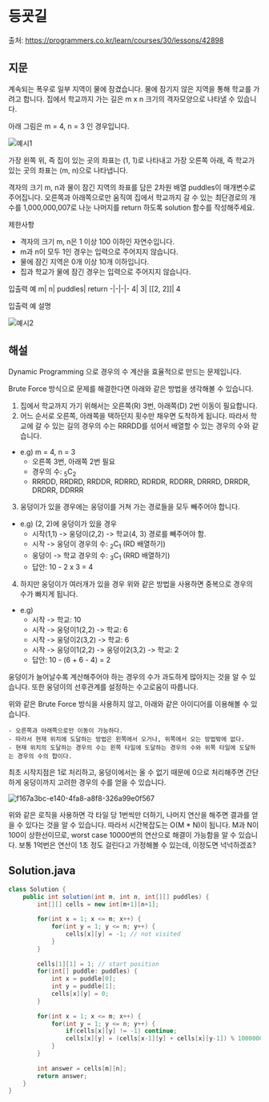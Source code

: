 # 등굣길

출처: https://programmers.co.kr/learn/courses/30/lessons/42898

## 지문

계속되는 폭우로 일부 지역이 물에 잠겼습니다. 물에 잠기지 않은 지역을 통해 학교를 가려고 합니다. 집에서 학교까지 가는 길은 m x n 크기의 격자모양으로 나타낼 수 있습니다.

아래 그림은 m = 4, n = 3 인 경우입니다.

![예시1](https://grepp-programmers.s3.amazonaws.com/files/ybm/056f54e618/f167a3bc-e140-4fa8-a8f8-326a99e0f567.png)

가장 왼쪽 위, 즉 집이 있는 곳의 좌표는 (1, 1)로 나타내고 가장 오른쪽 아래, 즉 학교가 있는 곳의 좌표는 (m, n)으로 나타냅니다.

격자의 크기 m, n과 물이 잠긴 지역의 좌표를 담은 2차원 배열 puddles이 매개변수로 주어집니다. 오른쪽과 아래쪽으로만 움직여 집에서 학교까지 갈 수 있는 최단경로의 개수를 1,000,000,007로 나눈 나머지를 return 하도록 solution 함수를 작성해주세요.

제한사항
- 격자의 크기 m, n은 1 이상 100 이하인 자연수입니다.
- m과 n이 모두 1인 경우는 입력으로 주어지지 않습니다.
- 물에 잠긴 지역은 0개 이상 10개 이하입니다.
- 집과 학교가 물에 잠긴 경우는 입력으로 주어지지 않습니다.

입출력 예
m|	n|	puddles|	return
-|-|-|-
4|	3|	[[2, 2]]|	4

입출력 예 설명

![예시2](https://grepp-programmers.s3.amazonaws.com/files/ybm/32c67958d5/729216f3-f305-4ad1-b3b0-04c2ba0b379a.png)

## 해설

Dynamic Programming 으로 경우의 수 계산을 효율적으로 만드는 문제입니다. 

Brute Force 방식으로 문제를 해결한다면 아래와 같은 방법을 생각해볼 수 있습니다. 

1. 집에서 학교까지 가기 위해서는 오른쪽(R) 3번, 아래쪽(D) 2번 이동이 필요합니다.
2. 어느 순서로 오른쪽, 아래쪽을 택하던지 횟수만 채우면 도착하게 됩니다. 따라서 학교에 갈 수 있는 길의 경우의 수는 RRRDD를 섞어서 배열할 수 있는 경우의 수와 같습니다. 
- e.g) m = 4, n = 3 
  - 오른쪽 3번, 아래쪽 2번 필요
  - 경우의 수: <sub>5</sub>C<sub>2</sub>
  - RRRDD, RRDRD, RRDDR, RDRRD, RDRDR, RDDRR, DRRRD, DRRDR, DRDRR, DDRRR
3. 웅덩이가 있을 경우에는 웅덩이를 거쳐 가는 경로들을 모두 빼주어야 합니다. 
- e.g) (2, 2)에 웅덩이가 있을 경우
  - 시작(1,1) -> 웅덩이(2,2) -> 학교(4, 3) 경로를 빼주어야 함.
  - 시작 -> 웅덩이 경우의 수: <sub>2</sub>C<sub>1</sub> (RD 배열하기)
  - 웅덩이 -> 학교 경우의 수: <sub>3</sub>C<sub>1</sub> (RRD 배열하기)
  - 답안: 10 - 2 x 3 = 4
4. 하지만 웅덩이가 여러개가 있을 경우 위와 같은 방법을 사용하면 중복으로 경우의 수가 빠지게 됩니다. 
- e.g)
  - 시작 -> 학교: 10
  - 시작 -> 웅덩이1(2,2) -> 학교: 6
  - 시작 -> 웅덩이2(3,2) -> 학교: 6
  - 시작 -> 웅덩이1(2,2) -> 웅덩이2(3,2) -> 학교: 2
  - 답안: 10 - (6 + 6 - 4) = 2

웅덩이가 늘어날수록 계산해주어야 하는 경우의 수가 과도하게 많아지는 것을 알 수 있습니다. 또한 웅덩이의 선후관계를 설정하는 수고로움이 따릅니다. 

위와 같은 Brute Force 방식을 사용하지 않고, 아래와 같은 아이디어를 이용해볼 수 있습니다.
~~~
- 오른쪽과 아래쪽으로만 이동이 가능하다.
- 따라서 현재 위치에 도달하는 방법은 왼쪽에서 오거나, 위쪽에서 오는 방법밖에 없다. 
- 현재 위치의 도달하는 경우의 수는 왼쪽 타일에 도달하는 경우의 수와 위쪽 타일에 도달하는 경우의 수의 합이다.
~~~

최초 시작지점은 1로 처리하고, 웅덩이에서는 올 수 없기 때문에 0으로 처리해주면 간단하게 웅덩이까지 고려한 경우의 수를 얻을 수 있습니다. 

![f167a3bc-e140-4fa8-a8f8-326a99e0f567](https://user-images.githubusercontent.com/32405358/103172006-ad4f9b80-4893-11eb-8124-4e62368ed878.png)

위와 같은 로직을 사용하면 각 타일 당 1번씩만 더하기, 나머지 연산을 해주면 결과를 얻을 수 있다는 것을 알 수 있습니다. 따라서 시간복잡도는 O(M * N)이 됩니다. M과 N이 100이 상한선이므로, worst case 10000번의 연산으로 해결이 가능함을 알 수 있습니다. 보통 1억번은 연산이 1초 정도 걸린다고 가정해볼 수 있는데, 이정도면 넉넉하겠죠?

## Solution.java
~~~java
class Solution {
    public int solution(int m, int n, int[][] puddles) {
        int[][] cells = new int[m+1][n+1];
        
        for(int x = 1; x <= m; x++) {
            for(int y = 1; y <= n; y++) {
                cells[x][y] = -1; // not visited
            }
        }
        
        cells[1][1] = 1; // start position
        for(int[] puddle: puddles) {
            int x = puddle[0];
            int y = puddle[1];
            cells[x][y] = 0;
        }
        
        for(int x = 1; x <= m; x++) {
            for(int y = 1; y <= n; y++) {
                if(cells[x][y] != -1) continue;
                cells[x][y] = (cells[x-1][y] + cells[x][y-1]) % 1000000007;
            }
        }
        
        int answer = cells[m][n];
        return answer;
    }
}
~~~
